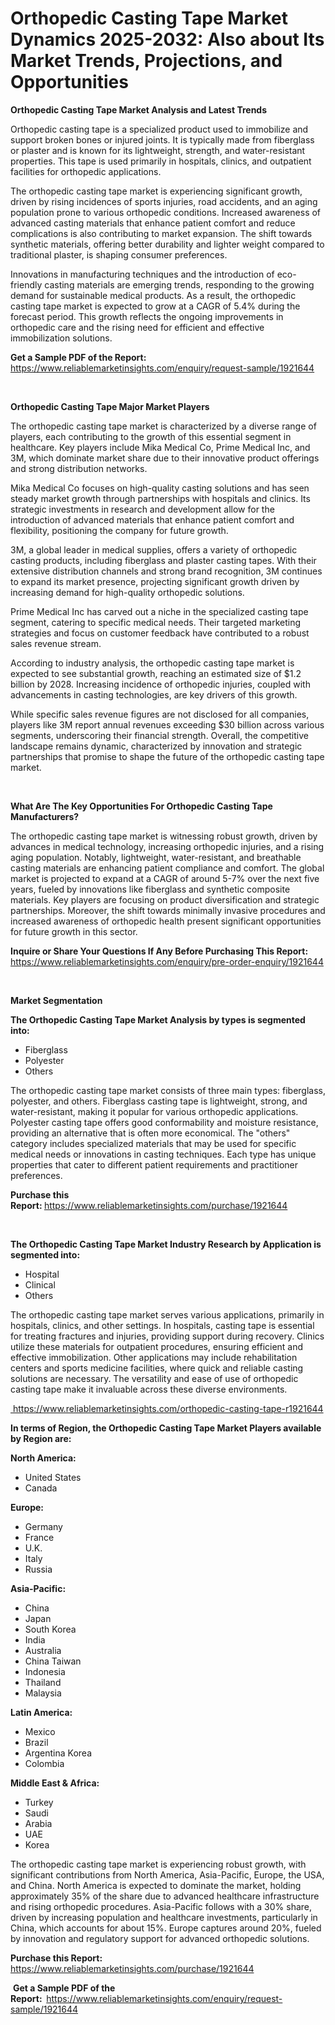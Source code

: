 <p><h1>Orthopedic Casting Tape Market Dynamics 2025-2032: Also about Its Market Trends, Projections, and Opportunities</h1></p><p><strong>Orthopedic Casting Tape Market Analysis and Latest Trends</strong></p>
<p><p>Orthopedic casting tape is a specialized product used to immobilize and support broken bones or injured joints. It is typically made from fiberglass or plaster and is known for its lightweight, strength, and water-resistant properties. This tape is used primarily in hospitals, clinics, and outpatient facilities for orthopedic applications.</p><p>The orthopedic casting tape market is experiencing significant growth, driven by rising incidences of sports injuries, road accidents, and an aging population prone to various orthopedic conditions. Increased awareness of advanced casting materials that enhance patient comfort and reduce complications is also contributing to market expansion. The shift towards synthetic materials, offering better durability and lighter weight compared to traditional plaster, is shaping consumer preferences. </p><p>Innovations in manufacturing techniques and the introduction of eco-friendly casting materials are emerging trends, responding to the growing demand for sustainable medical products. As a result, the orthopedic casting tape market is expected to grow at a CAGR of 5.4% during the forecast period. This growth reflects the ongoing improvements in orthopedic care and the rising need for efficient and effective immobilization solutions.</p></p>
<p><strong>Get a Sample PDF of the Report:&nbsp;</strong> <a href="https://www.reliablemarketinsights.com/enquiry/request-sample/1921644?utm_campaign=2868&utm_medium=2&utm_source=Github&utm_content=ia&utm_term=13042025&utm_id=orthopedic-casting-tape">https://www.reliablemarketinsights.com/enquiry/request-sample/1921644</a></p>
<p>&nbsp;</p>
<p><strong>Orthopedic Casting Tape Major Market Players</strong></p>
<p><p>The orthopedic casting tape market is characterized by a diverse range of players, each contributing to the growth of this essential segment in healthcare. Key players include Mika Medical Co, Prime Medical Inc, and 3M, which dominate market share due to their innovative product offerings and strong distribution networks.</p><p>Mika Medical Co focuses on high-quality casting solutions and has seen steady market growth through partnerships with hospitals and clinics. Its strategic investments in research and development allow for the introduction of advanced materials that enhance patient comfort and flexibility, positioning the company for future growth.</p><p>3M, a global leader in medical supplies, offers a variety of orthopedic casting products, including fiberglass and plaster casting tapes. With their extensive distribution channels and strong brand recognition, 3M continues to expand its market presence, projecting significant growth driven by increasing demand for high-quality orthopedic solutions.</p><p>Prime Medical Inc has carved out a niche in the specialized casting tape segment, catering to specific medical needs. Their targeted marketing strategies and focus on customer feedback have contributed to a robust sales revenue stream.</p><p>According to industry analysis, the orthopedic casting tape market is expected to see substantial growth, reaching an estimated size of $1.2 billion by 2028. Increasing incidence of orthopedic injuries, coupled with advancements in casting technologies, are key drivers of this growth.</p><p>While specific sales revenue figures are not disclosed for all companies, players like 3M report annual revenues exceeding $30 billion across various segments, underscoring their financial strength. Overall, the competitive landscape remains dynamic, characterized by innovation and strategic partnerships that promise to shape the future of the orthopedic casting tape market.</p></p>
<p>&nbsp;</p>
<p><strong>What Are The Key Opportunities For Orthopedic Casting Tape Manufacturers?</strong></p>
<p><p>The orthopedic casting tape market is witnessing robust growth, driven by advances in medical technology, increasing orthopedic injuries, and a rising aging population. Notably, lightweight, water-resistant, and breathable casting materials are enhancing patient compliance and comfort. The global market is projected to expand at a CAGR of around 5-7% over the next five years, fueled by innovations like fiberglass and synthetic composite materials. Key players are focusing on product diversification and strategic partnerships. Moreover, the shift towards minimally invasive procedures and increased awareness of orthopedic health present significant opportunities for future growth in this sector.</p></p>
<p><strong>Inquire or Share Your Questions If Any Before Purchasing This Report:</strong> <a href="https://www.reliablemarketinsights.com/enquiry/pre-order-enquiry/1921644?utm_campaign=2868&utm_medium=2&utm_source=Github&utm_content=ia&utm_term=13042025&utm_id=orthopedic-casting-tape">https://www.reliablemarketinsights.com/enquiry/pre-order-enquiry/1921644</a></p>
<p>&nbsp;</p>
<p><strong>Market Segmentation</strong></p>
<p><strong>The Orthopedic Casting Tape Market Analysis by types is segmented into:</strong></p>
<p><ul><li>Fiberglass</li><li>Polyester</li><li>Others</li></ul></p>
<p><p>The orthopedic casting tape market consists of three main types: fiberglass, polyester, and others. Fiberglass casting tape is lightweight, strong, and water-resistant, making it popular for various orthopedic applications. Polyester casting tape offers good conformability and moisture resistance, providing an alternative that is often more economical. The "others" category includes specialized materials that may be used for specific medical needs or innovations in casting techniques. Each type has unique properties that cater to different patient requirements and practitioner preferences.</p></p>
<p><strong>Purchase this Report:&nbsp;</strong><a href="https://www.reliablemarketinsights.com/purchase/1921644?utm_campaign=2868&utm_medium=2&utm_source=Github&utm_content=ia&utm_term=13042025&utm_id=orthopedic-casting-tape">https://www.reliablemarketinsights.com/purchase/1921644</a></p>
<p>&nbsp;</p>
<p><strong>The Orthopedic Casting Tape Market Industry Research by Application is segmented into:</strong></p>
<p><ul><li>Hospital</li><li>Clinical</li><li>Others</li></ul></p>
<p><p>The orthopedic casting tape market serves various applications, primarily in hospitals, clinics, and other settings. In hospitals, casting tape is essential for treating fractures and injuries, providing support during recovery. Clinics utilize these materials for outpatient procedures, ensuring efficient and effective immobilization. Other applications may include rehabilitation centers and sports medicine facilities, where quick and reliable casting solutions are necessary. The versatility and ease of use of orthopedic casting tape make it invaluable across these diverse environments.</p></p>
<p><a href="https://www.reliablemarketinsights.com/orthopedic-casting-tape-r1921644?utm_campaign=2868&utm_medium=2&utm_source=Github&utm_content=ia&utm_term=13042025&utm_id=orthopedic-casting-tape">&nbsp;https://www.reliablemarketinsights.com/orthopedic-casting-tape-r1921644</a></p>
<p><strong>In terms of Region, the Orthopedic Casting Tape Market Players available by Region are:</strong></p>
<p>
    <p> <strong> North America: </strong>
        <ul>
            <li>United States</li>
            <li>Canada</li>
        </ul>
        </p> 
    <p> <strong> Europe: </strong>
        <ul>
            <li>Germany</li>
            <li>France</li>
            <li>U.K.</li>
            <li>Italy</li>
            <li>Russia</li>
        </ul>
        </p> 
    <p> <strong> Asia-Pacific: </strong>
        <ul>
            <li>China</li>
            <li>Japan</li>
            <li>South Korea</li>
            <li>India</li>
            <li>Australia</li>
            <li>China Taiwan</li>
            <li>Indonesia</li>
            <li>Thailand</li>
            <li>Malaysia</li>
        </ul>
        </p> 
    <p> <strong> Latin America: </strong>
        <ul>
            <li>Mexico</li>
            <li>Brazil</li>
            <li>Argentina Korea</li>
            <li>Colombia</li>
        </ul>
        </p> 
    <p> <strong> Middle East & Africa: </strong>
        <ul>
            <li>Turkey</li>
            <li>Saudi</li>
            <li>Arabia</li>
            <li>UAE</li>
            <li>Korea</li>
        </ul>
    </p>
    </p>
<p><p>The orthopedic casting tape market is experiencing robust growth, with significant contributions from North America, Asia-Pacific, Europe, the USA, and China. North America is expected to dominate the market, holding approximately 35% of the share due to advanced healthcare infrastructure and rising orthopedic procedures. Asia-Pacific follows with a 30% share, driven by increasing population and healthcare investments, particularly in China, which accounts for about 15%. Europe captures around 20%, fueled by innovation and regulatory support for advanced orthopedic solutions.</p></p>
<p><strong>Purchase this Report: </strong><a href="https://www.reliablemarketinsights.com/purchase/1921644?utm_campaign=2868&utm_medium=2&utm_source=Github&utm_content=ia&utm_term=13042025&utm_id=orthopedic-casting-tape">https://www.reliablemarketinsights.com/purchase/1921644</a></p>
<p>&nbsp;<strong>Get a Sample PDF of the Report:&nbsp;&nbsp;</strong><a href="https://www.reliablemarketinsights.com/enquiry/request-sample/1921644?utm_campaign=2868&utm_medium=2&utm_source=Github&utm_content=ia&utm_term=13042025&utm_id=orthopedic-casting-tape">https://www.reliablemarketinsights.com/enquiry/request-sample/1921644</a></p>
<p><strong></strong></p>
<p><p></p><p></p><p></p></p>
